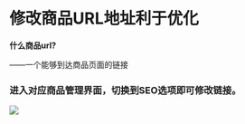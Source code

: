 # 修改商品URL地址利于优化

**什么商品url?**

——一个能够到达商品页面的链接

### 进入对应商品管理界面，切换到SEO选项即可修改链接。

![](../.gitbook/assets/xiu-gai-chan-pin-lian-jie-.gif)

